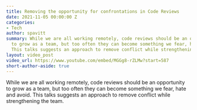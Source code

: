 ```yaml
---
title: Removing the opportunity for confrontations in Code Reviews
date: 2021-11-05 00:00:00 Z
categories:
- Tech
author: spavitt
summary: While we are all working remotely, code reviews should be an opportunity
  to grow as a team, but too often they can become something we fear, hate and avoid.
  This talks suggests an approach to remove conflict while strengthening the team.
layout: video_post
video_url: https://www.youtube.com/embed/MGGg8-rZLMw?start=587
short-author-aside: true
---
```


While we are all working remotely, code reviews should be an opportunity to grow as a team, but too often they can become something we fear, hate and avoid. This talks suggests an approach to remove conflict while strengthening the team.
